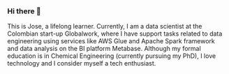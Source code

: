 ### Hi there 👋

This is Jose, a lifelong learner. Currently, I am a data scientist at the Colombian start-up Globalwork, where I have support tasks related to data engineering using services like AWS Glue and Apache Spark framework and data analysis on the BI platform Metabase. Although my formal education is in Chemical Engineering (currently pursuing my PhD), I love technology and I consider myself a tech enthusiast.
